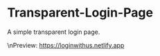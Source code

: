 # Transparent-Login-Page

A simple transparent login page.

\nPreview: https://loginwithus.netlify.app


